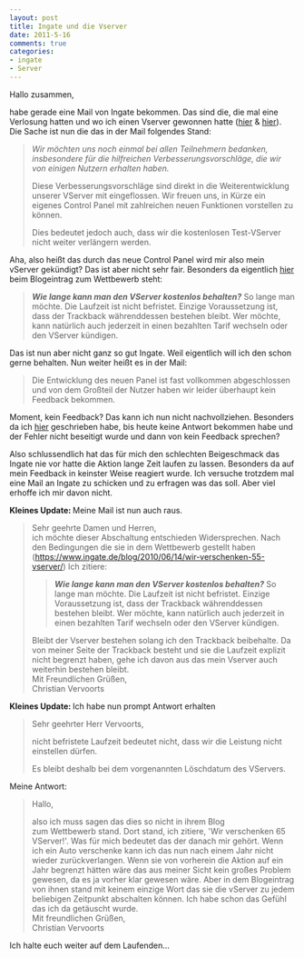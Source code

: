 ```yaml
--- 
layout: post
title: Ingate und die Vserver
date: 2011-5-16
comments: true
categories: 
- ingate
- Server
---
```

Hallo zusammen,

habe gerade eine Mail von Ingate bekommen. Das sind die, die mal eine Verlosung hatten und wo ich einen Vserver gewonnen hatte (<a title="Ingate.de Verschenkt" href="http://blog.abakus-world.de/2010/06/ingate-de-verschenkt/" target="_blank">hier</a> &amp; <a title="Der vServer ist da" href="http://blog.abakus-world.de/2010/06/der-vserver-ist-da/" target="_blank">hier</a>).
Die Sache ist nun die das in der Mail folgendes Stand:
<blockquote><span style="font-style: italic;">Wir möchten uns noch einmal bei allen Teilnehmern bedanken, insbesondere für die hilfreichen Verbesserungsvorschläge, die wir von einigen Nutzern erhalten haben.</span>

Diese Verbesserungsvorschläge sind direkt in die Weiterentwicklung unserer VServer mit eingeflossen. Wir freuen uns, in Kürze ein eigenes Control Panel mit zahlreichen neuen Funktionen vorstellen zu können.

Dies bedeutet jedoch auch, dass wir die kostenlosen Test-VServer nicht weiter verlängern werden.</blockquote>
Aha, also heißt das durch das neue Control Panel wird mir also mein vServer gekündigt? Das ist aber nicht sehr fair. Besonders da eigentlich <a href="https://www.ingate.de/blog/2010/06/14/wir-verschenken-55-vserver/" target="_blank">hier</a> beim Blogeintrag zum Wettbewerb steht:
<blockquote><em><strong>Wie lange kann man den VServer kostenlos behalten?</strong>
</em>So lange man möchte. Die Laufzeit ist nicht befristet. Einzige Voraussetzung ist, dass der Trackback währenddessen bestehen bleibt. Wer möchte, kann natürlich auch jederzeit in einen bezahlten Tarif wechseln oder den VServer kündigen.</blockquote>
Das ist nun aber nicht ganz so gut Ingate. Weil eigentlich will ich den schon gerne behalten. Nun weiter heißt es in der Mail:
<blockquote>Die Entwicklung des neuen Panel ist fast vollkommen abgeschlossen und von dem Großteil der Nutzer haben wir leider überhaupt kein Feedback bekommen.</blockquote>
Moment, kein Feedback? Das kann ich nun nicht nachvollziehen. Besonders da ich <a title="Ingate und das Gentoo Image" href="http://blog.abakus-world.de/2010/12/ingate-und-das-gentoo-image/" target="_blank">hier</a> geschrieben habe, bis heute keine Antwort bekommen habe und der Fehler nicht beseitigt wurde und dann von kein Feedback sprechen?

Also schlussendlich hat das für mich den schlechten Beigeschmack das Ingate nie vor hatte die Aktion lange Zeit laufen zu lassen. Besonders da auf mein Feedback in keinster Weise reagiert wurde. Ich versuche trotzdem mal eine Mail an Ingate zu schicken und zu erfragen was das soll. Aber viel erhoffe ich mir davon nicht.

<strong>Kleines Update: </strong>Meine Mail ist nun auch raus.
<blockquote>
<div>Sehr geehrte Damen und Herren,</div>
<div>ich möchte dieser Abschaltung entschieden Widersprechen. Nach den Bedingungen die sie in dem Wettbewerb gestellt haben (<a href="https://www.ingate.de/blog/2010/06/14/wir-verschenken-55-vserver/" target="_blank">https://www.ingate.de/blog/2010/06/14/wir-verschenken-55-vserver/</a>) Ich zitiere:</div>
<div>
<blockquote><em><strong>Wie lange kann man den VServer kostenlos behalten?</strong>
</em>So lange man möchte. Die Laufzeit ist nicht befristet. Einzige Voraussetzung ist, dass der Trackback währenddessen bestehen bleibt. Wer möchte, kann natürlich auch jederzeit in einen bezahlten Tarif wechseln oder den VServer kündigen.</blockquote>
<div>Bleibt der Vserver bestehen solang ich den Trackback beibehalte. Da von meiner Seite der Trackback besteht und sie die Laufzeit explizit nicht begrenzt haben, gehe ich davon aus das mein Vserver auch weiterhin bestehen bleibt.</div>
<div>Mit Freundlichen Grüßen,</div>
<div>Christian Vervoorts</div>
</div></blockquote>
<div>
<div><strong>Kleines Update: </strong>Ich habe nun prompt Antwort erhalten</div>
<blockquote>
<div>

Sehr geehrter Herr Vervoorts,

nicht befristete Laufzeit bedeutet nicht, dass wir die Leistung nicht einstellen dürfen.

Es bleibt deshalb bei dem vorgenannten Löschdatum des VServers.

</div></blockquote>
<div>Meine Antwort:</div>
<blockquote>
<div>

Hallo,
<div>also ich muss sagen das dies so nicht in ihrem Blog zum Wettbewerb stand. Dort stand, ich zitiere, 'Wir verschenken 65 VServer!'. Was für mich bedeutet das der danach mir gehört. Wenn ich ein Auto verschenke kann ich das nun nach einem Jahr nicht wieder zurückverlangen. Wenn sie von vorherein die Aktion auf ein Jahr begrenzt hätten wäre das aus meiner Sicht kein großes Problem gewesen, da es ja vorher klar gewesen wäre. Aber in dem Blogeintrag von ihnen stand mit keinem einzige Wort das sie die vServer zu jedem beliebigen Zeitpunkt abschalten können. Ich habe schon das Gefühl das ich da getäuscht wurde.</div>
<div>Mit freundlichen Grüßen,</div>
<div>Christian Vervoorts</div>
</div></blockquote>
<div>
<div>Ich halte euch weiter auf dem Laufenden...</div>
</div>
</div>

